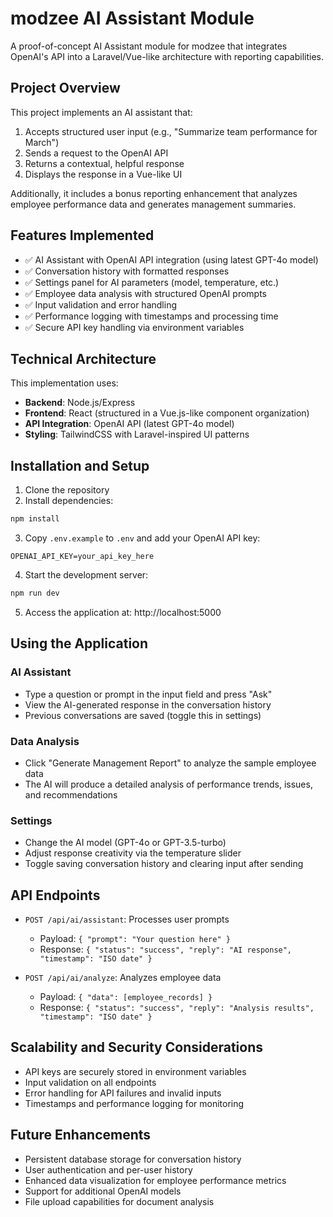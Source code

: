 # modzee AI Assistant Module

A proof-of-concept AI Assistant module for modzee that integrates OpenAI's API into a Laravel/Vue-like architecture with reporting capabilities.

## Project Overview

This project implements an AI assistant that:

1. Accepts structured user input (e.g., "Summarize team performance for March")
2. Sends a request to the OpenAI API
3. Returns a contextual, helpful response
4. Displays the response in a Vue-like UI

Additionally, it includes a bonus reporting enhancement that analyzes employee performance data and generates management summaries.

## Features Implemented

- ✅ AI Assistant with OpenAI API integration (using latest GPT-4o model)
- ✅ Conversation history with formatted responses
- ✅ Settings panel for AI parameters (model, temperature, etc.)
- ✅ Employee data analysis with structured OpenAI prompts
- ✅ Input validation and error handling
- ✅ Performance logging with timestamps and processing time
- ✅ Secure API key handling via environment variables

## Technical Architecture

This implementation uses:

- **Backend**: Node.js/Express
- **Frontend**: React (structured in a Vue.js-like component organization)
- **API Integration**: OpenAI API (latest GPT-4o model)
- **Styling**: TailwindCSS with Laravel-inspired UI patterns

## Installation and Setup

1. Clone the repository
2. Install dependencies:
```bash
npm install
```

3. Copy `.env.example` to `.env` and add your OpenAI API key:
```
OPENAI_API_KEY=your_api_key_here
```

4. Start the development server:
```bash
npm run dev
```

5. Access the application at: http://localhost:5000

## Using the Application

### AI Assistant
- Type a question or prompt in the input field and press "Ask"
- View the AI-generated response in the conversation history
- Previous conversations are saved (toggle this in settings)

### Data Analysis
- Click "Generate Management Report" to analyze the sample employee data 
- The AI will produce a detailed analysis of performance trends, issues, and recommendations

### Settings
- Change the AI model (GPT-4o or GPT-3.5-turbo)
- Adjust response creativity via the temperature slider
- Toggle saving conversation history and clearing input after sending

## API Endpoints

- `POST /api/ai/assistant`: Processes user prompts
  - Payload: `{ "prompt": "Your question here" }`
  - Response: `{ "status": "success", "reply": "AI response", "timestamp": "ISO date" }`

- `POST /api/ai/analyze`: Analyzes employee data
  - Payload: `{ "data": [employee_records] }`
  - Response: `{ "status": "success", "reply": "Analysis results", "timestamp": "ISO date" }`

## Scalability and Security Considerations

- API keys are securely stored in environment variables
- Input validation on all endpoints
- Error handling for API failures and invalid inputs
- Timestamps and performance logging for monitoring

## Future Enhancements

- Persistent database storage for conversation history
- User authentication and per-user history
- Enhanced data visualization for employee performance metrics
- Support for additional OpenAI models
- File upload capabilities for document analysis
